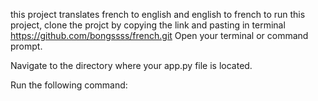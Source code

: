 this project translates french to english and english to french
to run this project, clone the projct by copying the link and pasting in terminal
https://github.com/bongssss/french.git
Open your terminal or command prompt.

Navigate to the directory where your app.py file is located.

Run the following command: